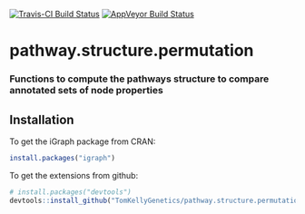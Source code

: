 [![Travis-CI Build Status](https://travis-ci.org/TomKellyGenetics/pathway.structure.permutation.svg?branch=master)](https://travis-ci.org/TomKellyGenetics/pathway.structure.permutation)
[![AppVeyor Build Status](https://ci.appveyor.com/api/projects/status/github/TomKellyGenetics/pathway.structure.permutation?branch=master&svg=true)](https://ci.appveyor.com/project/TomKellyGenetics/pathway.structure.permutation)

# pathway.structure.permutation

### Functions to compute the pathways structure to compare annotated sets of node properties

## Installation

To get the iGraph package from CRAN:

```R
install.packages("igraph")
```

To get the extensions from github:

```R
# install.packages("devtools")
devtools::install_github("TomKellyGenetics/pathway.structure.permutation")
```
